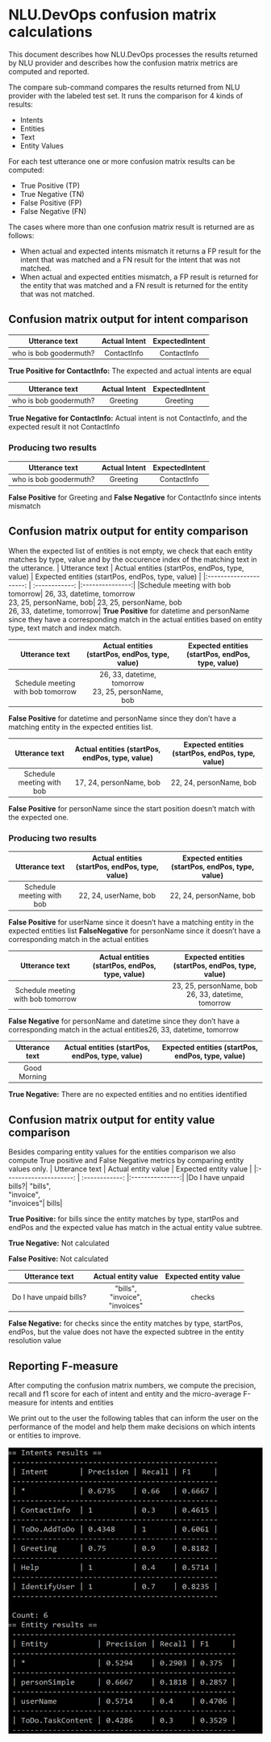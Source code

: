 # NLU.DevOps confusion matrix calculations

This document describes how NLU.DevOps processes the results returned by NLU provider and describes how the confusion matrix metrics are computed and reported.

The compare sub-command compares the results returned from NLU provider with the labeled test set. It runs the comparison for 4 kinds of results:  
- Intents
- Entities
- Text
-  Entity Values
  
For each test utterance one or more confusion matrix results can be computed:
- True Positive (TP)
- True Negative (TN)
- False Positive (FP)
- False Negative (FN)

 The cases where more than one confusion matrix result is returned are as follows:
-	When actual and expected intents mismatch it returns a FP result for the intent that was matched and a FN result for the intent that was not matched.
-	When actual and expected entities mismatch, a FP result is returned for the entity that was matched and a FN result is returned for the entity that was not matched.
  
## Confusion matrix output for intent comparison
 
|Utterance text        | Actual Intent  | ExpectedIntent   | 
|:---------------------: | :------------: |:---------------:|
|who is bob goodermuth? | ContactInfo | ContactInfo|
**True Positive for ContactInfo:** The expected and actual intents are equal



| Utterance text        | Actual Intent  | ExpectedIntent   | 
|:---------------------: | :------------: |:---------------:|
|who is bob goodermuth? | Greeting | Greeting|
**True Negative for ContactInfo:** Actual intent is not ContactInfo, and the expected result it not ContactInfo

### Producing two results
| Utterance text        | Actual Intent  | ExpectedIntent   | 
|:---------------------: | :------------: |:---------------:|
|who is bob goodermuth? | Greeting | ContactInfo|
**False Positive** for Greeting and **False Negative** for ContactInfo since intents mismatch

## Confusion matrix output for entity comparison
When the expected list of entities is not empty, we check that each entity matches by type, value and by the occurence index of the matching text in the utterance.
| Utterance text        | Actual entities (startPos, endPos, type, value)	 | Expected entities (startPos, endPos, type, value)   | 
|:---------------------: | :------------: |:---------------:|
|Schedule meeting with bob tomorrow| 	26, 33, datetime, tomorrow <br> 23, 25, personName, bob| 23, 25, personName, bob <br>26, 33, datetime, tomorrow|
**True Positive** for datetime and personName since they have a corresponding match in the actual entities based on entity type, text match and index match.

| Utterance text        | Actual entities (startPos, endPos, type, value)	 | Expected entities (startPos, endPos, type, value)   | 
|:---------------------: | :------------: |:---------------:|
|Schedule meeting with bob tomorrow| 	26, 33, datetime, tomorrow <br> 23, 25, personName, bob| |

**False Positive** for datetime and personName since they don’t have a matching entity in the expected entities list.

| Utterance text        | Actual entities (startPos, endPos, type, value)	 | Expected entities (startPos, endPos, type, value)   | 
|:---------------------: | :------------: |:---------------:|
|Schedule meeting with bob | 	17, 24, personName, bob| 22, 24, personName, bob|
**False Positive** for personName since the start position doesn’t match with the expected one.

### Producing two results

| Utterance text        | Actual entities (startPos, endPos, type, value)	 | Expected entities (startPos, endPos, type, value)   | 
|:---------------------: | :------------: |:---------------:|
|Schedule meeting with bob | 	22, 24, userName, bob| 22, 24, personName, bob|

**False Positive** for userName since it doesn’t have a matching entity in the expected entities list 
**FalseNegative** for personName since it doesn’t have a corresponding match in the actual entities


| Utterance text        | Actual entities (startPos, endPos, type, value)	 | Expected entities (startPos, endPos, type, value)   | 
|:---------------------: | :------------: |:---------------:|
|Schedule meeting with bob tomorrow| 	| 23, 25, personName, bob <br> 26, 33, datetime, tomorrow 

**False Negative** for personName and datetime since they don’t have a corresponding match in the actual entities26, 33, datetime, tomorrow 


| Utterance text        | Actual entities (startPos, endPos, type, value)	 | Expected entities (startPos, endPos, type, value)   | 
|:---------------------: | :------------: |:---------------:|
|Good Morning|  |

**True Negative:** There are no expected entities and no entities identified


## Confusion matrix output for entity value comparison 

Besides comparing entity values for the entities comparison we also compute True positive and False Negative metrics by comparing entity values only. 
| Utterance text        | Actual entity value	 | Expected entity value  | 
|:---------------------: | :------------: |:---------------:|
|Do I have unpaid bills?| "bills",<br>"invoice", <br>"invoices"| bills|


**True Positive:** for bills since the entity matches by type, startPos and endPos and the expected value has match in the actual entity value subtree.

**True Negative:** Not calculated

**False Positive:** Not calculated

| Utterance text        | Actual entity value	 | Expected entity value  | 
|:---------------------: | :------------: |:---------------:|
|Do I have unpaid bills?| "bills",<br>"invoice", <br>"invoices"| checks|
**False Negative:** for checks since the entity matches by type, startPos, endPos, but the value does not have the expected subtree in the entity resolution value


## Reporting F-measure
After computing the confusion matrix numbers, we compute the precision, recall and f1 score for each of intent and entity and the micro-average F-measure for intents and entities

We print out to the user the following tables that can inform the user on the performance of the model and help them make decisions on which intents or entities to improve.

![accuracy table](images/accuracy_table_output.PNG)
